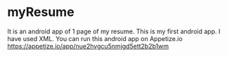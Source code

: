 # myResume

It is an android app of 1 page of my resume. This is my first android app. I have used XML.
You can run this android app on Appetize.io https://appetize.io/app/nue2hvgcu5nmjgd5ett2b2b1wm
